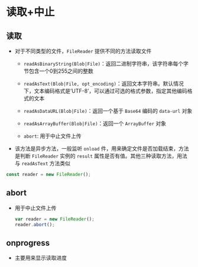 # 读取+中止

## 读取

+ 对于不同类型的文件，`FileReader` 提供不同的方法读取文件

  + `readAsBinaryString(Blob|File)`：返回二进制字符串，该字符串每个字节包含一个0到255之间的整数

  + `readAsText(Blob|File, opt_encoding)`：返回文本字符串。默认情况下，文本编码格式是’UTF-8’，可以通过可选的格式参数，指定其他编码格式的文本

  + `readAsDataURL(Blob|File)`：返回一个基于 `Base64` 编码的 `data-url` 对象

  + `readAsArrayBuffer(Blob|File)`：返回一个 `ArrayBuffer` 对象

  + `abort`: 用于中止文件上传

+ 该方法是异步方法，一般监听 `onload` 件，用来确定文件是否加载结束，方法是判断 `FileReader` 实例的 `result` 属性是否有值。其他三种读取方法，用法与 `readAsText` 方法类似

```js
const reader = new FileReader();
```

## abort

+ 用于中止文件上传

    ```js
    var reader = new FileReader();
    reader.abort();
    ```

## onprogress

+ 主要用来显示读取进度
